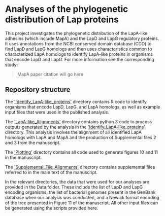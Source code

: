 # Analyses of the phylogenetic distribution of Lap proteins

This project investigates the phylogenetic distribution of the LapA-like adhesins (which include MapA) and the LapD and LapG regulatory proteins. It uses annotations from the NCBI conserved domain database (CDD) to find LapD and LapG homologs and then uses characteristics common to characterized LapA homologs to identify LapA-like proteins in organisms that encode LapD and LapG. For more information see the corresponding study:

> MapA paper citation will go here

## Repository structure

The ['Identify_LapA-like_proteins'](Identify_LapA-like_proteins) directory contains R code to identify organisms that encode LapD, LapG, and LapA homologs, as well as example input files that were used in the published analysis.

The ['LapA-like_Alignments'](LapA-like_Alignments) directory contains python 3 code to process outputs generated by the analysis in the ['Identify_LapA-like_proteins'](Identify_LapA-like_proteins) directory. This analysis involves the alignment of all identified LapA homologs with LapA and MapA and the production of Supplemental files 2 and 3 from the manuscript.

The ['Plotting'](Plotting) directory contains all code used to generate figures 10 and 11 in the manuscript.

The ['Supplemental_File_Alignments']('Supplemental_File_Alignments') directory contains supplemental files referred to in the main text of the manuscript.

In the relevant directories, the data that were used for our analyses are provided in the Data folder. These include the list of LapD and LapG encoding organisms, the list of bacterial genomes present in the GenBank database when our analysis was conducted, and a Newick format encoding of the tree presented in Figure 11 of the manuscript. All other input files can be generated using the scripts provided here.
